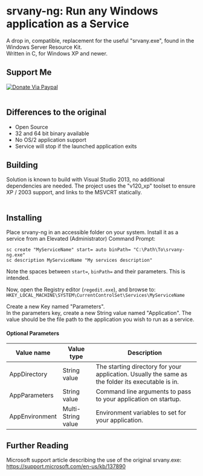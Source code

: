 # srvany-ng: Run any Windows application as a Service
A drop in, compatible, replacement for the useful "srvany.exe", found in the Windows Server Resource Kit.<br />
Written in C, for Windows XP and newer.


## Support Me
[![Donate Via Paypal](https://www.paypalobjects.com/en_US/i/btn/btn_donateCC_LG.gif)](https://www.paypal.com/cgi-bin/webscr?cmd=_s-xclick&hosted_button_id=CALMNQUWLZNYL)
<br /><br />
## Differences to the original
* Open Source
* 32 and 64 bit binary available
* No OS/2 application support
* Service will stop if the launched application exits

## Building
Solution is known to build with Visual Studio 2013, no additional dependencies are needed. The project uses the "v120_xp" toolset to ensure XP / 2003 support, and links to the MSVCRT statically.
<br /><br />

## Installing
Place srvany-ng in an accessible folder on your system.
Install it as a service from an Elevated (Administrator) Command Prompt:
```winbatch
sc create "MyServiceName" start= auto binPath= "C:\Path\To\srvany-ng.exe"
sc description MyServiceName "My services description"
```
Note the spaces between `start=`, `binPath=` and their parameters. This is intended.

Now, open the Registry editor (`regedit.exe`), and browse to:
`HKEY_LOCAL_MACHINE\SYSTEM\CurrentControlSet\Services\MyServiceName`

Create a new Key named "Parameters".  
In the parameters key, create a new String value named "Application". The value should be the file path to the application you wish to run as a service.

#### Optional Parameters
| Value name     | Value type         | Description                                                                                       |
| ---------------| ------------------ | ------------------------------------------------------------------------------------------------- |
| AppDirectory   | String value       | The starting directory for your application. Usually the same as the folder its executable is in. |
| AppParameters  | String value       | Command line arguments to pass to your application on startup.                                    |
| AppEnvironment | Multi-String value | Environment variables to set for your application.                                                |

## Further Reading
Microsoft support article describing the use of the original srvany.exe: https://support.microsoft.com/en-us/kb/137890
<br />
